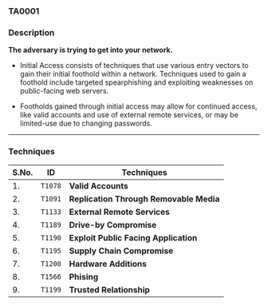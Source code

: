 ### TA0001

### Description

**The adversary is trying to get into your network.**

- Initial Access consists of techniques that use various entry vectors to gain their initial foothold within a network. Techniques used to gain a foothold include targeted spearphishing and exploiting weaknesses on public-facing web servers. 

- Footholds gained through initial access may allow for continued access, like valid accounts and use of external remote services, or may be limited-use due to changing passwords.    

--- 

### Techniques

| S.No. | ID | Techniques |
| --- | --- | --- |
| 1. | `T1078` | **Valid Accounts** |
| 2. | `T1091` | **Replication Through Removable Media** |
| 3. | `T1133` | **External Remote Services** |
| 4. | `T1189` | **Drive-by Compromise** | 
| 5. | `T1190` | **Exploit Public Facing Application** |
| 6. | `T1195` | **Supply Chain Compromise** |
| 7. | `T1200` | **Hardware Additions** |
| 8. | `T1566` | **Phising** |
| 9. | `T1199` | **Trusted Relationship** |